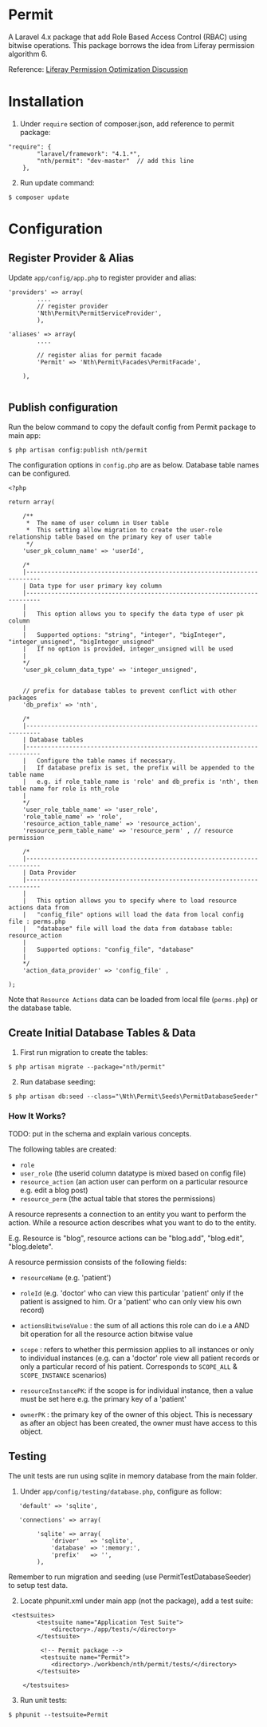 Permit
======

A Laravel 4.x package that add Role Based Access Control (RBAC) using bitwise operations. This package borrows the idea from Liferay permission algorithm 6.

Reference: [Liferay Permission Optimization Discussion](http://www.liferay.com/web/guest/community/forums/-/message_boards/message/2380562)

Installation
============

1) Under `require` section of composer.json, add reference to permit package:

```
"require": {
		"laravel/framework": "4.1.*",
		"nth/permit": "dev-master"  // add this line
	},
```

2) Run update command:

```
$ composer update
```

Configuration
=============

## Register Provider & Alias 
Update `app/config/app.php` to register provider and alias: 

```
'providers' => array(
		....
		// register provider 
		'Nth\Permit\PermitServiceProvider', 
		),

'aliases' => array(
        ....
        
		// register alias for permit facade
		'Permit' => 'Nth\Permit\Facades\PermitFacade',  
		
	),
		
```

## Publish configuration

Run the below command to copy the default config from Permit package to main app:
```
$ php artisan config:publish nth/permit 
```

The configuration options in `config.php` are as below. Database table names can be configured.

```
<?php

return array(

	/**
	 *  The name of user column in User table
	 * 	This setting allow migration to create the user-role relationship table based on the primary key of user table 
	 */
	'user_pk_column_name' => 'userId',

	/*
	|--------------------------------------------------------------------------
	| Data type for user primary key column
	|--------------------------------------------------------------------------
	|
	| 	This option allows you to specify the data type of user pk column
	|
	| 	Supported options: "string", "integer", "bigInteger", "integer_unsigned", "bigInteger_unsigned"
	|	If no option is provided, integer_unsigned will be used
	|
	*/
	'user_pk_column_data_type' => 'integer_unsigned',


	// prefix for database tables to prevent conflict with other packages
	'db_prefix' => 'nth', 
	
	/*
	|--------------------------------------------------------------------------
	| Database tables
	|--------------------------------------------------------------------------
	|	Configure the table names if necessary.
	| 	If database prefix is set, the prefix will be appended to the table name
	|	e.g. if role_table_name is 'role' and db_prefix is 'nth', then table name for role is nth_role
	|
	*/
	'user_role_table_name' => 'user_role',
	'role_table_name' => 'role',
	'resource_action_table_name' => 'resource_action',
	'resource_perm_table_name' => 'resource_perm' , // resource permission

	/*
	|--------------------------------------------------------------------------
	| Data Provider
	|--------------------------------------------------------------------------
	|
	| 	This option allows you to specify where to load resource actions data from
	|	"config_file" options will load the data from local config file : perms.php 
	|	"database" file will load the data from database table: resource_action
	| 	
	|	Supported options: "config_file", "database"
	|
	*/
	'action_data_provider' => 'config_file' ,
	
);
```

Note that `Resource Actions` data can be loaded from local file (`perms.php`) or the database table. 

## Create Initial Database Tables & Data

1) First run migration to create the tables:

```
$ php artisan migrate --package="nth/permit"
```

2) Run database seeding:
```
$ php artisan db:seed --class="\Nth\Permit\Seeds\PermitDatabaseSeeder"
```

### How It Works?

TODO: put in the schema and explain various concepts.

The following tables are created:

- `role`
- `user_role` (the userid column datatype is mixed based on config file)
- `resource_action` (an action user can perform on a particular resource e.g. edit a blog post)
- `resource_perm` (the actual table that stores the permissions)

A resource represents a connection to an entity you want to perform the action. While a resource action describes what you want to do to the entity.

E.g. Resource is "blog", resource actions can be "blog.add", "blog.edit", "blog.delete".

A resource permission consists of the following fields:

- `resourceName` (e.g. 'patient')

- `roleId` (e.g. 'doctor' who can view this particular 'patient' only if the patient is assigned to him. Or a 'patient' who can only view his own record)

- `actionsBitwiseValue` : the sum of all actions this role can do i.e a AND bit operation for all the resource action bitwise value

- `scope` : refers to whether this permission applies to all instances or only to individual instances (e.g. can a 'doctor' role view all patient records or only a particular record of his patient. Corresponds to `SCOPE_ALL` & `SCOPE_INSTANCE` scenarios)

- `resourceInstancePK`: if the scope is for individual instance, then a value must be set here e.g. the primary key of a 'patient'

- `ownerPK` : the primary key of the owner of this object. This is necessary as after an object has been created, the owner must have access to this object.






## Testing
The unit tests are run using sqlite in memory database from the main folder.

1) Under `app/config/testing/database.php`, configure as follow:

```
   'default' => 'sqlite',
   
   'connections' => array(

		'sqlite' => array(
			'driver'   => 'sqlite',
			'database' => ':memory:',
			'prefix'   => '',
		),
```

Remember to run migration and seeding (use PermitTestDatabaseSeeder) to setup test data.

2) Locate phpunit.xml under main app (not the package), add a test suite:

```
 <testsuites>
        <testsuite name="Application Test Suite">
            <directory>./app/tests/</directory>
        </testsuite>

	     <!-- Permit package -->
         <testsuite name="Permit">
            <directory>./workbench/nth/permit/tests/</directory>
        </testsuite>

    </testsuites>
```

3) Run unit tests:

```
$ phpunit --testsuite=Permit
```







